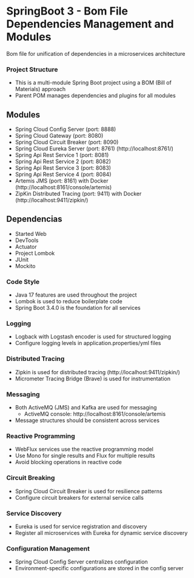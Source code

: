 # SpringBoot 3 - Bom File Dependencies Management and Modules

Bom file for unification of dependencies in a microservices architecture

### Project Structure

- This is a multi-module Spring Boot project using a BOM (Bill of Materials) approach
- Parent POM manages dependencies and plugins for all modules

## Modules

- Spring Cloud Config Server (port: 8888)
- Spring Cloud Gateway (port: 8080)
- Spring Cloud Circuit Breaker (port: 8090)
- Spring Cloud Eureka Server (port: 8761) (http://localhost:8761/)
- Spring Api Rest Service 1 (port: 8081)
- Spring Api Rest Service 2 (port: 8082)
- Spring Api Rest Service 3 (port: 8083)
- Spring Api Rest Service 4 (port: 8084)
- Artemis JMS (port: 8161) with Docker (http://localhost:8161/console/artemis)
- ZipKin Distributed Tracing (port: 9411) with Docker (http://localhost:9411/zipkin/)

## Dependencias

- Started Web
- DevTools
- Actuator
- Project Lombok
- JUnit
- Mockito

### Code Style

- Java 17 features are used throughout the project
- Lombok is used to reduce boilerplate code
- Spring Boot 3.4.0 is the foundation for all services

### Logging

- Logback with Logstash encoder is used for structured logging
- Configure logging levels in application.properties/yml files

### Distributed Tracing

- Zipkin is used for distributed tracing (http://localhost:9411/zipkin/)
- Micrometer Tracing Bridge (Brave) is used for instrumentation

### Messaging

- Both ActiveMQ (JMS) and Kafka are used for messaging
    - ActiveMQ console: http://localhost:8161/console/artemis
- Message structures should be consistent across services

### Reactive Programming

- WebFlux services use the reactive programming model
- Use Mono for single results and Flux for multiple results
- Avoid blocking operations in reactive code

### Circuit Breaking

- Spring Cloud Circuit Breaker is used for resilience patterns
- Configure circuit breakers for external service calls

### Service Discovery

- Eureka is used for service registration and discovery
- Register all microservices with Eureka for dynamic service discovery

### Configuration Management

- Spring Cloud Config Server centralizes configuration
- Environment-specific configurations are stored in the config server

